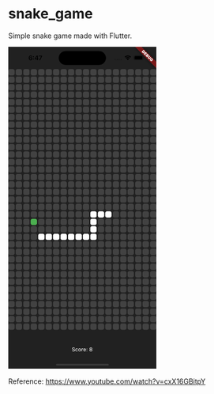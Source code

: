 # snake_game

Simple snake game made with Flutter.

<img src="./screenshot.png" width="300">

Reference: https://www.youtube.com/watch?v=cxX16GBitpY